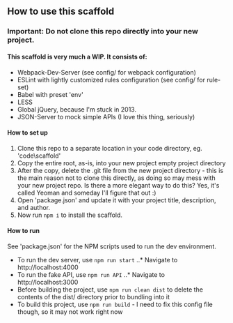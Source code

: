 ## How to use this scaffold

### Important: Do not clone this repo directly into your new project.

#### This scaffold is very much a WIP. It consists of: 

* Webpack-Dev-Server (see config/ for webpack configuration)
* ESLint with lightly customized rules configuration (see config/ for rule-set)
* Babel with preset 'env'
* LESS 
* Global jQuery, because I'm stuck in 2013. 
* JSON-Server to mock simple APIs (I love this thing, seriously) 

#### How to set up

1. Clone this repo to a separate location in your code directory, eg. 'code\scaffold'
2. Copy the entire root, as-is, into your new project empty project directory
3. After the copy, delete the .git file from the new project directory - this is the main reason not to clone this directly, as doing so may mess with your new project repo. Is there a more elegant way to do this? Yes, it's called Yeoman and someday I'll figure that out :) 
4. Open 'package.json' and update it with your project title, description, and author.
5. Now run <code>npm i</code> to install the scaffold.

#### How to run

See 'package.json' for the NPM scripts used to run the dev environment. 

* To run the dev server, use <code>npm run start</code>
..* Navigate to http://localhost:4000
* To run the fake API, use <code>npm run API</code>
..* Navigate to http://localhost:3000
* Before building the project, use <code>npm run clean dist</code> to delete the contents of the dist/ directory prior to bundling into it
* To build this project, use <code>npm run build</code> - I need to fix this config file though, so it may not work right now